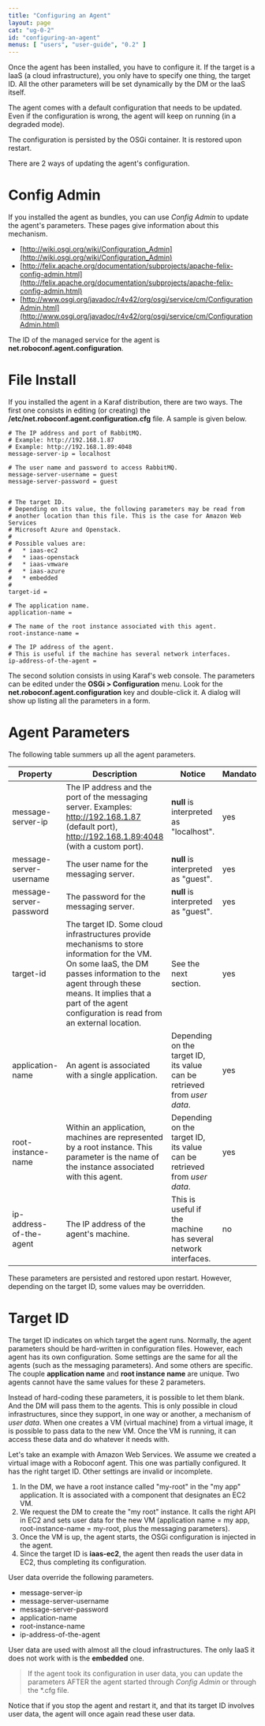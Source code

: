 ```yaml
---
title: "Configuring an Agent"
layout: page
cat: "ug-0-2"
id: "configuring-an-agent"
menus: [ "users", "user-guide", "0.2" ]
---
```


Once the agent has been installed, you have to configure it.
If the target is a IaaS (a cloud infrastructure), you only have to specify one thing, the target ID.
All the other parameters will be set dynamically by the DM or the IaaS itself.

The agent comes with a default configuration that needs to be updated. Even if the configuration is
wrong, the agent will keep on running (in a degraded mode).

The configuration is persisted by the OSGi container.
It is restored upon restart.

There are 2 ways of updating the agent's configuration.


# Config Admin

If you installed the agent as bundles, you can use *Config Admin* to update the agent's parameters.
These pages give information about this mechanism.

* [http://wiki.osgi.org/wiki/Configuration_Admin](http://wiki.osgi.org/wiki/Configuration_Admin)
* [http://felix.apache.org/documentation/subprojects/apache-felix-config-admin.html](http://felix.apache.org/documentation/subprojects/apache-felix-config-admin.html)
* [http://www.osgi.org/javadoc/r4v42/org/osgi/service/cm/ConfigurationAdmin.html](http://www.osgi.org/javadoc/r4v42/org/osgi/service/cm/ConfigurationAdmin.html)

The ID of the managed service for the agent is **net.roboconf.agent.configuration**.


# File Install

If you installed the agent in a Karaf distribution, there are two ways.
The first one consists in editing (or creating) the **/etc/net.roboconf.agent.configuration.cfg** file.
A sample is given below.

```properties
# The IP address and port of RabbitMQ.
# Example: http://192.168.1.87
# Example: http://192.168.1.89:4048
message-server-ip = localhost

# The user name and password to access RabbitMQ.
message-server-username = guest
message-server-password = guest


# The target ID.
# Depending on its value, the following parameters may be read from
# another location than this file. This is the case for Amazon Web Services
# Microsoft Azure and Openstack.
#
# Possible values are:
# 	* iaas-ec2
# 	* iaas-openstack
# 	* iaas-vmware
# 	* iaas-azure
# 	* embedded
#
target-id =

# The application name.
application-name =

# The name of the root instance associated with this agent.
root-instance-name =

# The IP address of the agent.
# This is useful if the machine has several network interfaces.
ip-address-of-the-agent =
```

The second solution consists in using Karaf's web console.
The parameters can be edited under the **OSGi &gt; Configuration** menu.
Look for the **net.roboconf.agent.configuration** key and double-click it. A dialog will show up
listing all the parameters in a form.


# Agent Parameters

The following table summers up all the agent parameters.

| Property | Description | Notice | Mandatory |
| --- | --- | --- | --- |
| message-server-ip | The IP address and the port of the messaging server. Examples: http://192.168.1.87 (default port), http://192.168.1.89:4048 (with a custom port). | **null** is interpreted as "localhost". | yes |
| message-server-username | The user name for the messaging server. | **null** is interpreted as "guest". | yes |
| message-server-password | The password for the messaging server. | **null** is interpreted as "guest". | yes |
| target-id | The target ID. Some cloud infrastructures provide mechanisms to store information for the VM. On some IaaS, the DM passes information to the agent through these means. It implies that a part of the agent configuration is read from an external location. | See the next section. | yes |
| application-name | An agent is associated with a single application. | Depending on the target ID, its value can be retrieved from *user data*. | yes |
| root-instance-name | Within an application, machines are represented by a root instance. This parameter is the name of the instance associated with this agent. | Depending on the target ID, its value can be retrieved from *user data*. | yes |
| ip-address-of-the-agent | The IP address of the agent's machine. | This is useful if the machine has several network interfaces. | no |


These parameters are persisted and restored upon restart.
However, depending on the target ID, some values may be overridden.


# Target ID

The target ID indicates on which target the agent runs.
Normally, the agent parameters should be hard-written in configuration files. However, each agent has its own configuration.
Some settings are the same for all the agents (such as the messaging parameters). And some others are specific.
The couple **application name** and **root instance name** are unique. Two agents cannot have the same values for these 2 parameters.

Instead of hard-coding these parameters, it is possible to let them blank. And the DM will pass them to the agents.
This is only possible in cloud infrastructures, since they support, in one way or another, a mechanism of *user data*. When one
creates a VM (virtual machine) from a virtual image, it is possible to pass data to the new VM. Once the VM is running, it can access these data and do whatever it needs with.

Let's take an example with Amazon Web Services.
We assume we created a virtual image with a Roboconf agent. This one was partially configured. It has the right target ID.
Other settings are invalid or incomplete.

1. In the DM, we have a root instance called "my-root" in the "my app" application.
It is associated with a component that designates an EC2 VM.
2. We request the DM to create the "my root" instance.
It calls the right API in EC2 and sets user data for the new VM
(application name = my app, root-instance-name = my-root, plus the messaging parameters).
3. Once the VM is up, the agent starts, the OSGi configuration is injected in the agent.
5. Since the target ID is **iaas-ec2**, the agent then reads the user data in EC2, thus completing its configuration.

User data override the following parameters.

* message-server-ip
* message-server-username
* message-server-password
* application-name
* root-instance-name
* ip-address-of-the-agent

User data are used with almost all the cloud infrastructures.
The only IaaS it does not work with is the **embedded** one.

> If the agent took its configuration in user data, you can update the parameters AFTER the agent started through
> *Config Admin* or through the *.cfg file.

Notice that if you stop the agent and restart it, and that its target ID involves user data,
the agent will once again read these user data.
